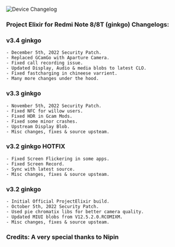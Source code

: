 ![Device Changelog](https://i.imgur.com/C0Wcdr5.png)

### Project Elixir for Redmi Note 8/8T (ginkgo) Changelogs:

### v3.4 ginkgo
```
- December 5th, 2022 Security Patch.
- Replaced GCamGo with Aparture Camera.
- Fixed call recording issue.
- Updated Display, Audio & media blobs to latest CLO.
- Fixed fastcharging in chineese varrient.
- Many more changes under the hood.
```


### v3.3 ginkgo
```
- November 5th, 2022 Security Patch.
- Fixed NFC for willow users.
- Fixed HDR in Gcam Mods.
- Fixed some minor crashes.
- Upstream Display Blob.
- Misc changes, fixes & source upsteam.
```


### v3.2 ginkgo HOTFIX
```
- Fixed Screen Flickering in some apps.
- Fixed Screen Record.
- Sync with latest source.
- Misc changes, fixes & source upsteam.
```


### v3.2 ginkgo
```
- Initial Official ProjectElixir build.
- October 5th, 2022 Security Patch.
- Used pie chromatix libs for better camera quality.
- Updated MIUI blobs from V12.5.2.0.RCOMIXM.
- Misc changes, fixes & source upsteam.
```

### Credits: A very special thanks to Nipin 
